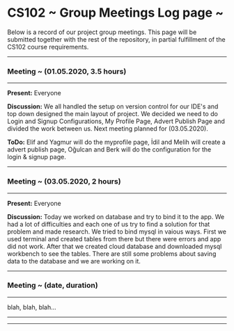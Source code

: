 # CS102 ~ Group Meetings Log page ~

Below is a record of our project group meetings. This page will be submitted together with the rest of the repository, in partial fulfillment of the CS102 course requirements.

****
### Meeting ~ (01.05.2020, 3.5 hours)
****
**Present:** Everyone

**Discussion:** 
We all handled the setup on version control for our IDE's and top down designed the main layout of project. We decided we need to do Login and Signup Configurations, My Profile Page, Advert Publish Page and divided the work between us. Next meeting planned for (03.05.2020).

**ToDo:** Elif and Yagmur will do the myprofile page, İdil and Melih will create a advert publish page, Oğulcan and Berk will do the configuration for the login & signup page.

****
### Meeting ~ (03.05.2020, 2 hours)
****
**Present:** Everyone

**Discussion:** 
Today we worked on database and try to bind it to the app. We had a lot of difficulties and each one of us try to find a solution for that problem and made research. We tried to bind mysql in vaious ways. First we used terminal and created tables from there but there were errors and app did not work. After that we created cloud database and downloaded mysql workbench to see the tables. There are still some problems about saving data to the database and we are working on it.

****
### Meeting ~ (date, duration)
****
blah, blah, blah...

****
****
